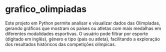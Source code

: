 # grafico_olimpiadas
Este projeto em Python permite analisar e visualizar dados das Olimpíadas, gerando gráficos que mostram os países ou atletas com mais medalhas em diferentes modalidades esportivas. O usuário pode filtrar por esporte (digitado em inglês), gênero e tipo (país ou atleta), facilitando a exploração dos resultados históricos das competições olímpicas.
